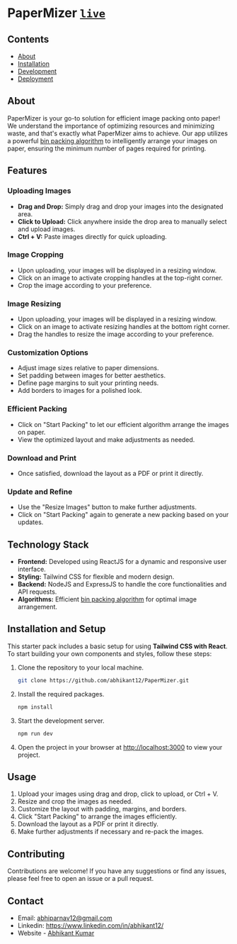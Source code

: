 # PaperMizer [```live```](https://papermizer-abhikant.vercel.app/)


## Contents
* [About](#about)
* [Installation](#installation)
* [Development](#development)
* [Deployment](#deployment)


## About
PaperMizer is your go-to solution for efficient image packing onto paper! We understand the importance of optimizing resources and minimizing waste, and that's exactly what PaperMizer aims to achieve. Our app utilizes a powerful [bin packing algorithm](https://www.csc.liv.ac.uk/~epa/surveyhtml.html#:~:text=In%20the%20two%2Ddimensional%20bin,the%20minimum%20number%20of%20bins.) to intelligently arrange your images on paper, ensuring the minimum number of pages required for printing.

## Features

### Uploading Images
- **Drag and Drop:** Simply drag and drop your images into the designated area.
- **Click to Upload:** Click anywhere inside the drop area to manually select and upload images.
- **Ctrl + V:** Paste images directly for quick uploading.

### Image Cropping
- Upon uploading, your images will be displayed in a resizing window.
- Click on an image to activate cropping handles at the top-right corner.
- Crop the image according to your preference.

### Image Resizing
- Upon uploading, your images will be displayed in a resizing window.
- Click on an image to activate resizing handles at the bottom right corner.
- Drag the handles to resize the image according to your preference.

### Customization Options
- Adjust image sizes relative to paper dimensions.
- Set padding between images for better aesthetics.
- Define page margins to suit your printing needs.
- Add borders to images for a polished look.

### Efficient Packing
- Click on "Start Packing" to let our efficient algorithm arrange the images on paper.
- View the optimized layout and make adjustments as needed.

### Download and Print
- Once satisfied, download the layout as a PDF or print it directly.

### Update and Refine
- Use the "Resize Images" button to make further adjustments.
- Click on "Start Packing" again to generate a new packing based on your updates.

## Technology Stack
- **Frontend:** Developed using ReactJS for a dynamic and responsive user interface.
- **Styling:** Tailwind CSS for flexible and modern design.
- **Backend:** NodeJS and ExpressJS to handle the core functionalities and API requests.
- **Algorithms:** Efficient [bin packing algorithm](https://www.csc.liv.ac.uk/~epa/surveyhtml.html#:~:text=In%20the%20two%2Ddimensional%20bin,the%20minimum%20number%20of%20bins.) for optimal image arrangement.


## Installation and Setup

This starter pack includes a basic setup for using **Tailwind CSS with React**. To start building your own components and styles, follow these steps:

1. Clone the repository to your local machine.
    ```sh
    git clone https://github.com/abhikant12/PaperMizer.git
    ```

1. Install the required packages.
    ```sh
    npm install
    ```

1. Start the development server.
    ```sh
    npm run dev
    ```
1. Open the project in your browser at [http://localhost:3000](http://localhost:3000) to view your project.


## Usage

1. Upload your images using drag and drop, click to upload, or Ctrl + V.
2. Resize and crop the images as needed.
3. Customize the layout with padding, margins, and borders.
4. Click "Start Packing" to arrange the images efficiently.
5. Download the layout as a PDF or print it directly.
6. Make further adjustments if necessary and re-pack the images.

## Contributing

Contributions are welcome! If you have any suggestions or find any issues, please feel free to open an issue or a pull request. 


## Contact
- Email: abhiparnav12@gmail.com
- Linkedin: https://www.linkedin.com/in/abhikant12/
- Website - [Abhikant Kumar](https://abhikant-portfolio.netlify.app/)

